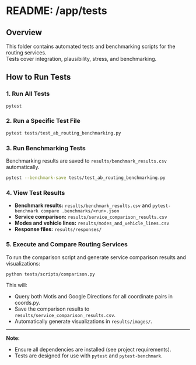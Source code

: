 # README: /app/tests

## Overview

This folder contains automated tests and benchmarking scripts for the routing services.  
Tests cover integration, plausibility, stress, and benchmarking.

## How to Run Tests

### 1. Run All Tests

```sh
pytest
```

### 2. Run a Specific Test File

```sh
pytest tests/test_ab_routing_benchmarking.py
```

### 3. Run Benchmarking Tests

Benchmarking results are saved to `results/benchmark_results.csv` automatically.

```sh
pytest --benchmark-save tests/test_ab_routing_benchmarking.py
```

### 4. View Test Results

- **Benchmark results:** `results/benchmark_results.csv` and `pytest-benchmark compare .benchmarks/<run>.json`
- **Service comparison:** `results/service_comparison_results.csv`
- **Modes and vehicle lines:** `results/modes_and_vehicle_lines.csv`
- **Response files:** `results/responses/`

### 5. Execute and Compare Routing Services

To run the comparison script and generate service comparison results and visualizations:

```sh
python tests/scripts/comparison.py
```

This will:
- Query both Motis and Google Directions for all coordinate pairs in coords.py.
- Save the comparison results to `results/service_comparison_results.csv`.
- Automatically generate visualizations in `results/images/`.

---

**Note:**  
- Ensure all dependencies are installed (see project requirements).
- Tests are designed for use with `pytest` and `pytest-benchmark`.